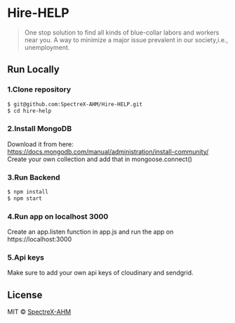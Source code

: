 # Hire-HELP 
> One stop solution to find all kinds of blue-collar labors and workers near you. A way to minimize a major issue prevalent in our society,i.e., unemployment.

## Run Locally

### 1.Clone repository

```sh
$ git@github.com:SpectreX-AHM/Hire-HELP.git
$ cd hire-help
```

### 2.Install MongoDB

Download it from here: https://docs.mongodb.com/manual/administration/install-community/  
Create your own collection and add that in mongoose.connect()

### 3.Run Backend
```a
$ npm install  
$ npm start
```

### 4.Run app on localhost 3000
Create an app.listen function in app.js and run the app on https://localhost:3000

### 5.Api keys
Make sure to add your own api keys of cloudinary and sendgrid.


## License

MIT © [SpectreX-AHM](https://github.com/SpectreX-AHM)
